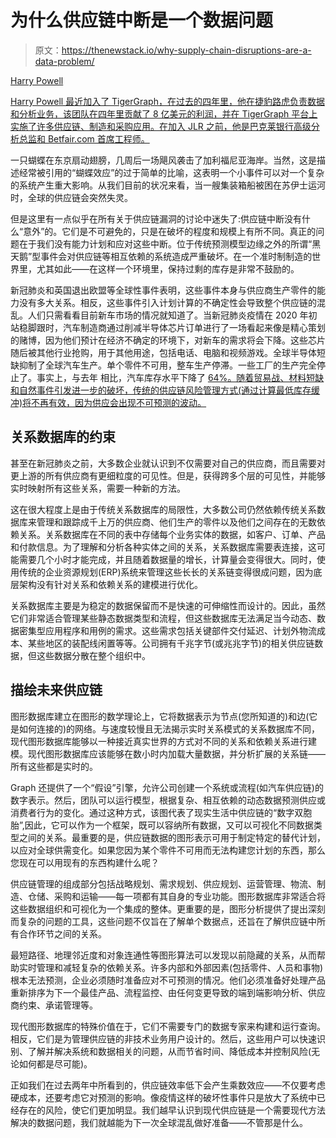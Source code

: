 # 为什么供应链中断是一个数据问题

> 原文：<https://thenewstack.io/why-supply-chain-disruptions-are-a-data-problem/>

[](https://www.linkedin.com/in/harry-powell-633b5147/?originalSubdomain=uk)

[Harry Powell](https://www.linkedin.com/in/harry-powell-633b5147/?originalSubdomain=uk)

[Harry Powell 最近加入了 TigerGraph，在过去的四年里，他在捷豹路虎负责数据和分析业务，该团队在四年里贡献了 8 亿美元的利润，并在 TigerGraph 平台上实施了许多供应链、制造和采购应用。在加入 JLR 之前，他是巴克莱银行高级分析总监和 Betfair.com 首席工程师。](https://www.linkedin.com/in/harry-powell-633b5147/?originalSubdomain=uk)

[](https://www.linkedin.com/in/harry-powell-633b5147/?originalSubdomain=uk)[](https://www.linkedin.com/in/harry-powell-633b5147/?originalSubdomain=uk)

一只蝴蝶在东京扇动翅膀，几周后一场飓风袭击了加利福尼亚海岸。当然，这是描述经常被引用的“蝴蝶效应”的过于简单的比喻，这表明一个小事件可以对一个复杂的系统产生重大影响。从我们目前的状况来看，当一艘集装箱船被困在苏伊士运河时，全球的供应链会突然失灵。

但是这里有一点似乎在所有关于供应链漏洞的讨论中迷失了:供应链中断没有什么“意外”的。它们是不可避免的，只是在破坏的程度和规模上有所不同。真正的问题在于我们没有能力计划和应对这些中断。位于传统预测模型边缘之外的所谓“黑天鹅”型事件会对供应链等相互依赖的系统造成严重破坏。在一个准时制制造的世界里，尤其如此——在这样一个环境里，保持过剩的库存是非常不鼓励的。

新冠肺炎和英国退出欧盟等全球性事件表明，这些事件本身与供应商生产零件的能力没有多大关系。相反，这些事件引入计划计算的不确定性会导致整个供应链的混乱。人们只需看看目前新车市场的情况就知道了。当新冠肺炎疫情在 2020 年初站稳脚跟时，汽车制造商通过削减半导体芯片订单进行了一场看起来像是精心策划的赌博，因为他们预计在经济不确定的环境下，对新车的需求将会下降。这些芯片随后被其他行业抢购，用于其他用途，包括电话、电脑和视频游戏。全球半导体短缺抑制了全球汽车生产。单个零件不可用，整车生产停滞。一些工厂的生产完全停止了。事实上，与去年 相比，汽车库存水平下降了 [64%。随着贸易战、材料短缺和自然事件引发进一步的破坏，传统的供应链风险管理方式(通过计算最低库存缓冲)将不再有效，因为供应会出现不可预测的波动。](https://dealercenter.cargurus.com/blog/cargurus-vehicle-availability-index-insights-august-2021/)

## **关系数据库的约束**

甚至在新冠肺炎之前，大多数企业就认识到不仅需要对自己的供应商，而且需要对更上游的所有供应商有更细粒度的可见性。但是，获得跨多个层的可见性，并能够实时映射所有这些关系，需要一种新的方法。

这在很大程度上是由于传统关系数据库的局限性，大多数公司仍然依赖传统关系数据库来管理和跟踪成千上万的供应商、他们生产的零件以及他们之间存在的无数依赖关系。关系数据库在不同的表中存储每个业务实体的数据，如客户、订单、产品和付款信息。为了理解和分析各种实体之间的关系，关系数据库需要表连接，这可能需要几个小时才能完成，并且随着数据量的增长，计算量会变得很大。同时，使用传统的企业资源规划(ERP)系统来管理这些长长的关系链变得很成问题，因为底层架构没有针对关系和依赖关系的建模进行优化。

关系数据库主要是为稳定的数据保留而不是快速的可伸缩性而设计的。因此，虽然它们非常适合管理某些静态数据类型和流程，但这些数据库无法满足当今动态、数据密集型应用程序和用例的需求。这些需求包括关键部件交付延迟、计划外物流成本、某些地区的装配线闲置等等。公司拥有千兆字节(或兆兆字节)的相关供应链数据，但这些数据分散在整个组织中。

## **描绘未来供应链**

图形数据库建立在图形的数学理论上，它将数据表示为节点(您所知道的)和边(它是如何连接的)的网络。与速度较慢且无法揭示实时关系模式的关系数据库不同，现代图形数据库能够以一种接近真实世界的方式对不同的关系和依赖关系进行建模。现代图形数据库应该能够在数小时内加载大量数据，并分析扩展的关系链——所有这些都是实时的。

Graph 还提供了一个“假设”引擎，允许公司创建一个系统或流程(如汽车供应链)的数字表示。然后，团队可以运行模型，根据复杂、相互依赖的动态数据预测供应或消费者行为的变化。通过这种方式，该图代表了现实生活中供应链的“数字双胞胎”,因此，它可以作为一个框架，既可以容纳所有数据，又可以可视化不同数据类型之间的关系。最重要的是，供应链数据的图形表示可用于制定特定的替代计划，以应对全球供需变化。如果您因为某个零件不可用而无法构建您计划的东西，那么您现在可以用现有的东西构建什么呢？

供应链管理的组成部分包括战略规划、需求规划、供应规划、运营管理、物流、制造、仓储、采购和运输——每一项都有其自身的专业功能。图形数据库非常适合将这些数据组织和可视化为一个集成的整体。更重要的是，图形分析提供了提出深刻而复杂的问题的工具，这些问题不仅旨在了解单个数据点，还旨在了解供应链中所有合作环节之间的关系。

最短路径、地理邻近度和对象连通性等图形算法可以发现以前隐藏的关系，从而帮助实时管理和减轻复杂的依赖关系。许多内部和外部因素(包括零件、人员和事物)根本无法预测，企业必须随时准备应对不可预测的情况。他们必须准备好处理产品重新排序为下一个最佳产品、流程监控、由任何变更导致的端到端影响分析、供应商约束、承诺管理等。

现代图形数据库的特殊价值在于，它们不需要专门的数据专家来构建和运行查询。相反，它们是为管理供应链的非技术业务用户设计的。然后，这些用户可以快速识别、了解并解决系统和数据相关的问题，从而节省时间、降低成本并控制风险(无论如何都是尽可能)。

正如我们在过去两年中所看到的，供应链效率低下会产生乘数效应——不仅要考虑硬成本，还要考虑它对预测的影响。像疫情这样的破坏性事件只是放大了系统中已经存在的风险，使它们更加明显。我们越早认识到现代供应链是一个需要现代方法解决的数据问题，我们就越能为下一次全球混乱做好准备——不管那是什么。

<svg xmlns:xlink="http://www.w3.org/1999/xlink" viewBox="0 0 68 31" version="1.1"><title>Group</title> <desc>Created with Sketch.</desc></svg>